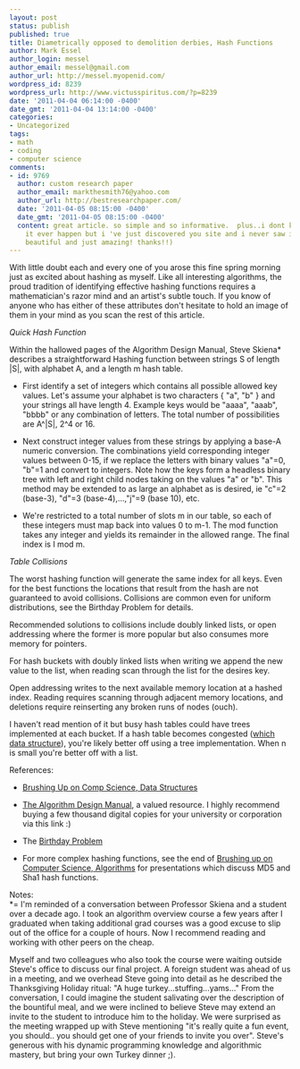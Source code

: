 ```yaml
---
layout: post
status: publish
published: true
title: Diametrically opposed to demolition derbies, Hash Functions
author: Mark Essel
author_login: messel
author_email: messel@gmail.com
author_url: http://messel.myopenid.com/
wordpress_id: 8239
wordpress_url: http://www.victusspiritus.com/?p=8239
date: '2011-04-04 06:14:00 -0400'
date_gmt: '2011-04-04 13:14:00 -0400'
categories:
- Uncategorized
tags:
- math
- coding
- computer science
comments:
- id: 9769
  author: custom research paper
  author_email: markthesmith76@yahoo.com
  author_url: http://bestresearchpaper.com/
  date: '2011-04-05 08:15:00 -0400'
  date_gmt: '2011-04-05 08:15:00 -0400'
  content: great article. so simple and so informative.  plus..i dont know how could
    it ever happen but i 've just discovered you site and i never saw it before. very
    beautiful and just amazing! thanks!!)
---
```

<p>With little doubt each and every one of you arose this fine spring morning just as excited about hashing as myself. Like all interesting algorithms, the proud tradition of identifying effective hashing functions requires a mathematician's razor mind and an artist's subtle touch. If you know of anyone who has either of these attributes don't hesitate to hold an image of them in your mind as you scan the rest of this article.</p>
<p><I>Quick Hash Function</i></p>
<p>Within the hallowed pages of the Algorithm Design Manual, Steve Skiena* describes a straightforward Hashing function between strings S of length |S|, with alphabet A, and a length m hash table. </p>
<ul>
<li>First identify a set of integers which contains all possible allowed key values. Let's assume your alphabet is two characters { "a", "b" } and your strings all have length 4. Example keys would be "aaaa", "aaab", "bbbb" or any combination of letters. The total number of possibilities are A^|S|, 2^4 or 16. </li>
<p></p>
<li>Next construct integer values from these strings by applying a base-A numeric conversion. The combinations yield corresponding integer values between 0-15, if we replace the letters with binary values "a"=0, "b"=1 and convert to integers. Note how the keys form a headless binary tree with left and right child nodes taking on the values "a" or "b". This method may be extended to as large an alphabet as is desired, ie "c"=2 (base-3), "d"=3 (base-4),...,"j"=9 (base 10), etc.</li>
<p></p>
<li>
We're restricted to a total number of slots m in our table, so each of these integers must map back into values 0 to m-1. The mod function takes any integer and yields its remainder in the allowed range. The final index is I mod m.
</li>
</ul>
<p><I>Table Collisions</i></p>
<p>The worst hashing function will generate the same index for all keys. Even for the best functions the locations that result from the hash are not guaranteed to avoid collisions. Collisions are common even for uniform distributions, see the Birthday Problem for details. </p>
<p>Recommended solutions to collisions include doubly linked lists, or open addressing where the former is more popular but also consumes more memory for pointers. </p>
<p>For hash buckets with doubly linked lists when writing we append the new value to the list, when reading scan through the list for the desires key. </p>
<p>Open addressing writes to the next available memory location at a hashed index. Reading requires scanning through adjacent memory locations, and deletions require reinserting any broken runs of nodes (ouch). </p>
<p>I haven't read mention of it but busy hash tables could have trees implemented at each bucket. If a hash table becomes congested (<a href="http://stackoverflow.com/questions/371136/binary-trees-vs-linked-lists-vs-hash-tables">which data structure</a>), you're likely better off using a tree implementation. When n is small you're better off with a list.</p>
<p>References:</p>
<ul>
<li><a href="http://www.victusspiritus.com/2011/03/16/brushing-up-on-computer-science-part-3-data-structures/">Brushing Up on Comp Science, Data Structures</a></li>
<p></p>
<li><a href="http://www.amazon.com/gp/product/B0016H523Q/ref=as_li_ss_tl?ie=UTF8&tag=dream06-20&linkCode=as2&camp=1789&creative=390957&creativeASIN=B0016H523Q">The Algorithm Design Manual</a>, a valued resource. I highly recommend buying a few thousand digital copies for your university or corporation via this link :)</li>
<p></p>
<li>The <a href="http://en.m.wikipedia.org/wiki/Birthday_problem">Birthday Problem</a></li>
<p></p>
<li>For more complex hashing functions, see the end of <a href="http://www.victusspiritus.com/2011/03/17/brushing-up-on-computer-science-part-4-algorithms/">Brushing up on Computer Science, Algorithms</a> for presentations which discuss MD5 and Sha1 hash functions.</li>
</ul>
<p>Notes:<br />
*= I'm reminded of a conversation between Professor Skiena and a student over a decade ago. I took an algorithm overview course a few years after I graduated when taking additional grad courses was a good excuse to slip out of the office for a couple of hours. Now I recommend reading and working with other peers on the cheap. </p>
<p>Myself and two colleagues who also took the course were waiting outside Steve's office to discuss our final project. A foreign student was ahead of us in a meeting, and we overhead Steve going into detail as he described the Thanksgiving Holiday ritual: "A huge turkey...stuffing...yams..." From the conversation, I could imagine the student salivating over the description of the bountiful meal, and we were inclined to believe Steve may extend an invite to the student to introduce him to the holiday. We were surprised as the meeting wrapped up with Steve mentioning "it's really quite a fun event, you should.. you should get one of your friends to invite you over". Steve's generous with his dynamic programming knowledge and algorithmic mastery, but bring your own Turkey dinner ;).</p>
